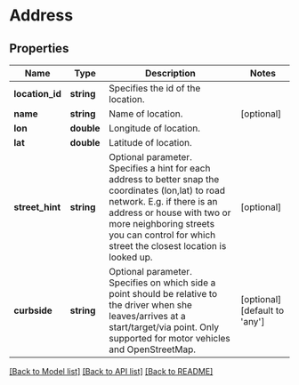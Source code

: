 # Address

## Properties
Name | Type | Description | Notes
------------ | ------------- | ------------- | -------------
**location_id** | **string** | Specifies the id of the location. | 
**name** | **string** | Name of location. | [optional] 
**lon** | **double** | Longitude of location. | 
**lat** | **double** | Latitude of location. | 
**street_hint** | **string** | Optional parameter. Specifies a hint for each address to better snap the coordinates (lon,lat) to road network. E.g. if there is an address or house with two or more neighboring streets you can control for which street the closest location is looked up. | [optional] 
**curbside** | **string** | Optional parameter. Specifies on which side a point should be relative to the driver when she leaves/arrives at a start/target/via point. Only supported for motor vehicles and OpenStreetMap. | [optional] [default to 'any']

[[Back to Model list]](../../README.md#documentation-for-models) [[Back to API list]](../../README.md#documentation-for-api-endpoints) [[Back to README]](../../README.md)

